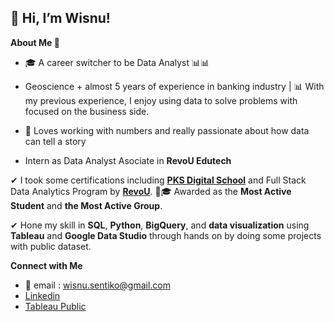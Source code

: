 ## 👋 Hi, I’m Wisnu!

**About Me 👀**

- 🎓 A career switcher to be Data Analyst 📊📊
- Geoscience + almost 5 years of experience in banking industry | 📊 With my previous experience, I enjoy using data to solve problems with focused on the business side.
- 🌱 Loves working with numbers and really passionate about how data can tell a story

- Intern as Data Analyst Asociate in **RevoU Edutech**

✔ I took some certifications including **[PKS Digital School](https://member.pksdigitalschool.id/sertifikat/generate/d53c7a54-b655-4516-8805-114269bed49a)** and Full Stack Data Analytics Program by **[RevoU](https://certificates.revou.co/wisnu-sentiko-kurniawan-certificate-completion-fsda21.pdf)**.
👨🎓 Awarded as the **Most Active Student** and **the Most Active Group**.

✔ Hone my skill in **SQL**, **Python**, **BigQuery**, and **data visualization** using **Tableau** and **Google Data Studio** through hands on by doing some projects with public dataset.

**Connect with Me**

- 📩 email : wisnu.sentiko@gmail.com
- [Linkedin](https://www.linkedin.com/in/wisnu-sentiko/)
- [Tableau Public](https://public.tableau.com/app/profile/wisnu.sentiko.kurniawan)
